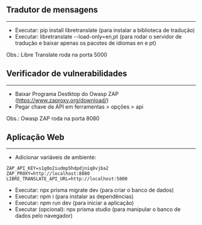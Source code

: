 ## Tradutor de mensagens
--------
- Executar: pip install libretranslate (para instalar a biblioteca de tradução)
- Executar: libretranslate --load-only=en,pt (para rodar o servidor de tradução e baixar apenas os pacotes de idiomas en e pt)

Obs.: Libre Translate roda na porta 5000

## Verificador de vulnerabilidades
--------
- Baixar Programa Destktop do Owasp ZAP (https://www.zaproxy.org/download/)
- Pegar chave de API em ferramentas > opções > api

Obs.: Owasp ZAP roda na porta 8080

## Aplicação Web
------
- Adicionar variáveis de ambiente:
```env
ZAP_API_KEY=s1g0o2iudmp5hdpdjniq8vjba2
ZAP_PROXY=http://localhost:8080
LIBRE_TRANSLATE_API_URL=http://localhost:5000
```
- Executar: npx prisma migrate dev (para criar o banco de dados)
- Executar: npm i (para instalar as dependências)
- Executar: npm run dev (para iniciar a aplicação)
- Executar (opcional): npx prisma studio (para manipular o banco de dados pelo navegador)